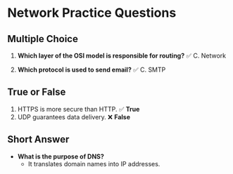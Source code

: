 # Network Practice Questions

## Multiple Choice
1. **Which layer of the OSI model is responsible for routing?**
   ✅ C. Network

2. **Which protocol is used to send email?**
   ✅ C. SMTP

## True or False
1. HTTPS is more secure than HTTP. ✅ **True**
2. UDP guarantees data delivery. ❌ **False**

## Short Answer
- **What is the purpose of DNS?**
  - It translates domain names into IP addresses.